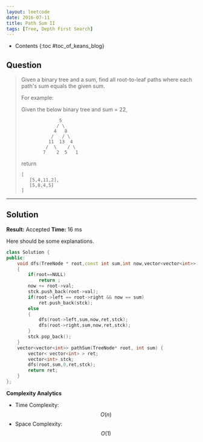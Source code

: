 ```yaml
---
layout: leetcode
date: 2016-07-11
title: Path Sum II
tags: [Tree, Depth First Search]
---
```


* Contents
{:toc #toc_of_keans_blog}

## Question

> Given a binary tree and a sum, find all root-to-leaf paths where each path's sum equals the given sum.
>
>For example:
>
>Given the below binary tree and sum = 22,
>
>                   5
>                  / \
>                 4   8
>                /   / \
>               11  13  4
>              /  \    / \
>             7    2  5   1
>
> return
>
>     [
>        [5,4,11,2],
>        [5,8,4,5]
>     ]
>     
>

***

## Solution

**Result:** Accepted **Time:** 16 ms

Here should be some explanations.

```cpp
class Solution {
public:
    void dfs(TreeNode * root,const int sum,int now,vector<vector<int>> & ret,vector<int> & stck)
    {
        if(root==NULL)
            return ;
        now += root->val;
        stck.push_back(root->val);
        if(root->left == root->right && now == sum)
            ret.push_back(stck);
        else
        {
            dfs(root->left,sum,now,ret,stck);
            dfs(root->right,sum,now,ret,stck);
        }
        stck.pop_back();
    }
    vector<vector<int>> pathSum(TreeNode* root, int sum) {
        vector< vector<int> > ret;
        vector<int> stck;
        dfs(root,sum,0,ret,stck);
        return ret;
    }
};
```

**Complexity Analytics**

- Time Complexity: $$O(n)$$
- Space Complexity: $$O(1)$$

